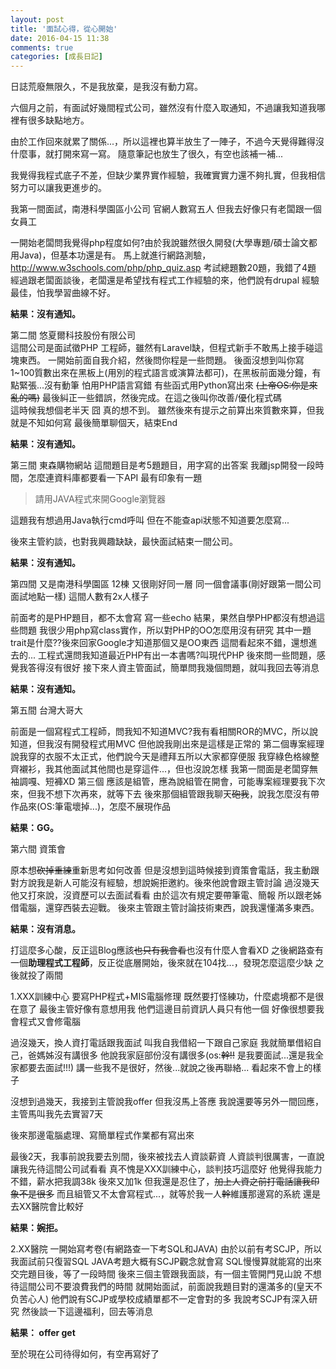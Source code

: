 ```yaml
---
layout: post
title: '面試心得，從心開始'
date: 2016-04-15 11:38
comments: true
categories: [成長日記]
---
```

日誌荒廢無限久，不是我放棄，是我沒有動力寫。
 

六個月之前，有面試好幾間程式公司，雖然沒有什麼入取通知，不過讓我知道我哪裡有很多缺點地方。

由於工作回來就累了關係...，所以這裡也算半放生了一陣子，不過今天覺得難得沒什麼事，就打開來寫一寫。
隨意筆記也放生了很久，有空也該補一補...

<!--more-->

我覺得我程式底子不差，但缺少業界實作經驗，我確實實力還不夠扎實，但我相信努力可以讓我更進步的。

我第一間面試，南港科學園區小公司   官網人數寫五人    但我去好像只有老闆跟一個女員工

一開始老闆問我覺得php程度如何?由於我說雖然很久開發(大學專題/碩士論文都用Java)，但基本功還是有。
馬上就進行網路測驗，http://www.w3schools.com/php/php_quiz.asp
考試總題數20題，我錯了4題
經過跟老闆面談後，老闆還是希望找有程式工作經驗的來，他們說有drupal 經驗最佳，怕我學習曲線不好。

**結果：沒有通知。**

第二間  悠夏爾科技股份有限公司  
這間公司是面試徵PHP 工程師，雖然有Laravel缺，但程式新手不敢馬上接手碰這塊東西。
一開始前面自我介紹，然後問你程是一些問題。
後面沒想到叫你寫  1~100質數出來在黑板上(用別的程式語言或演算法都可)，在黑板前面幾分鐘，有點緊張...沒有動筆
怕用PHP語言寫錯  有些函式用Python寫出來 ~~(上帝OS:你是來亂的嗎)~~
最後糾正一些錯誤，然後完成。在這之後叫你改善/優化程式碼     
這時候我想個老半天 囧  真的想不到。
雖然後來有提示之前算出來質數來算，但我就是不知如何寫
最後簡單聊個天，結束End

**結果：沒有通知。**

第三間   東森購物網站
這間題目是考5題題目，用字寫的出答案
我離jsp開發一段時間，怎麼連資料庫都要看一下API
最有印象有一題
> 請用JAVA程式來開Google瀏覽器
    
這題我有想過用Java執行cmd呼叫
但在不能查api狀態不知道要怎麼寫...

後來主管約談，也對我興趣缺缺，最快面試結束一間公司。


**結果：沒有通知。**

第四間  又是南港科學園區  12棟  又很剛好同一層  同一個會議事(剛好跟第一間公司面試地點一樣)
這間人數有2x人樣子

前面考的是PHP題目，都不太會寫
寫一些echo 結果，果然自學PHP都沒有想過這些問題
我很少用php寫class實作，所以對PHP的OO怎麼用沒有研究
其中一題trait是什麼??後來回家Google才知道那個又是OO東西
這間看起來不錯，還想進去的...
工程式還問我知道最近PHP有出一本書嗎?叫現代PHP
後來問一些問題，感覺我答得沒有很好
接下來人資主管面試，簡單問我幾個問題，就叫我回去等消息

**結果：沒有通知。**

第五間  台灣大哥大

前面是一個寫程式工程師，問我知不知道MVC?我有看相關ROR的MVC，所以說知道，但我沒有開發程式用MVC
但他說我剛出來是這樣是正常的
第二個專案經理說我穿的衣服不太正式，他們說今天是禮拜五所以大家都穿便服
我穿綠色格線整齊襯衫，我其他面試其他間也是穿這件...，但也沒說怎樣
我第一間面是老闆穿無袖調嘎、短褲XD
第三個 應該是組管，應為說組管在開會，可能專案經理要我下次來，但我不想下次再來，就等下去
後來那個組管跟我聊天~~砲我~~，說我怎麼沒有帶作品來(OS:筆電壞掉...)，怎麼不展現作品


**結果：GG。**



第六間  資策會

原本想~~砍掉重練~~重新思考如何改善
但是沒想到這時候接到資策會電話，我主動跟對方說我是新人可能沒有經驗，想說婉拒邀約。後來他說會跟主管討論
過沒幾天他又打來說，沒資歷可以去面試看看
由於這次有規定要帶筆電、簡報
所以跟老姊借電腦，還穿西裝去迎戰。
後來主管跟主管討論技術東西，說我還懂滿多東西。

**結果：沒有消息。**

打這麼多心酸，反正這Blog應該~~也只有我會看~~也沒有什麼人會看XD
之後網路查有一個**助理程式工程師**，反正從底層開始，後來就在104找...，發現怎麼這麼少缺
之後就投了兩間

1.XXX訓練中心
要寫PHP程式+MIS電腦修理
既然要打怪練功，什麼處境都不是很在意了
最後主管好像有意想用我
他們這邊目前資訊人員只有他一個
好像很想要我會程式又會修電腦

過沒幾天，換人資打電話跟我面試
叫我自我借紹一下跟自己家庭
我就簡單借紹自己，爸媽姊沒有講很多
他說我家庭部份沒有講很多(os:~~幹!!~~ 是我要面試...還是我全家都要去面試!!!)
講一些我不是很好，然後...就說之後再聯絡...
看起來不會上的樣子

沒想到過幾天，我接到主管說我offer
但我沒馬上答應
我說還要等另外一間回應，主管馬叫我先去實習7天

後來那邊電腦處理、寫簡單程式作業都有寫出來


最後2天，我事前說我要去別間，後來被找去人資談薪資
人資談判很厲害，一直說讓我先待這間公司試看看 
真不愧是XXX訓練中心，談判技巧這麼好
他覺得我能力不錯，薪水把我調38k  後來又加1k
但我還是忍住了，~~加上人資之前打電話讓我印象不是很多~~
而且組管又不太會寫程式...，就等於我一人~~幹~~維護那邊寫的系統
還是去XX醫院會比較好

**結果：婉拒。**

2.XX醫院
一開始寫考卷(有網路查一下考SQL和JAVA)
由於以前有考SCJP，所以我面試前只復習SQL
JAVA考題大概有SCJP觀念就會寫
SQL慢慢算就能寫的出來
交完題目後，等了一段時間
後來三個主管跟我面談，有一個主管開門見山說  不想待這間公司不要浪費我們的時間
就開始面試，前面說我題目對的還滿多的(皇天不负苦心人)
他們說有SCJP或學校成績單都不一定會對的多
我說考SCJP有深入研究
然後談一下這邊福利，回去等消息

**結果： offer get**


至於現在公司待得如何，有空再寫好了